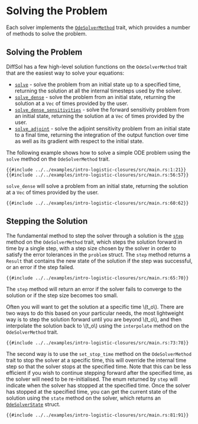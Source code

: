 # Solving the Problem

Each solver implements the [`OdeSolverMethod`](https://docs.rs/diffsol/latest/diffsol/ode_solver/method/trait.OdeSolverMethod.html) trait, which provides a number of methods to solve the problem.

## Solving the Problem

DiffSol has a few high-level solution functions on the `OdeSolverMethod` trait that are the easiest way to solve your equations:
- [`solve`](https://docs.rs/diffsol/latest/diffsol/ode_solver/method/trait.OdeSolverMethod.html#method.solve) - solve the problem from an initial state up to a specified time, returning the solution at all the internal timesteps used by the solver.
- [`solve_dense`](https://docs.rs/diffsol/latest/diffsol/ode_solver/method/trait.OdeSolverMethod.html#method.solve_dense) - solve the problem from an initial state, returning the solution at a `Vec` of times provided by the user.
- [`solve_dense_sensitivities`](https://docs.rs/diffsol/latest/diffsol/ode_solver/method/trait.OdeSolverMethod.html#method.solve_dense_sensitivities) - solve the forward sensitivity problem from an initial state, returning the solution at a `Vec` of times provided by the user.
- [`solve_adjoint`](https://docs.rs/diffsol/latest/diffsol/ode_solver/method/trait.OdeSolverMethod.html#method.solve_adjoint) - solve the adjoint sensitivity problem from an initial state to a final time, returning the integration of the output function over time as well as its gradient with respect to the initial state.

The following example shows how to solve a simple ODE problem using the `solve` method on the `OdeSolverMethod` trait. 

```rust,ignore
{{#include ../../examples/intro-logistic-closures/src/main.rs:1:21}}
{{#include ../../examples/intro-logistic-closures/src/main.rs:56:57}}
```

`solve_dense` will solve a problem from an initial state, returning the solution at a `Vec` of times provided by the user.

```rust,ignore
{{#include ../../examples/intro-logistic-closures/src/main.rs:60:62}}
```

## Stepping the Solution

The fundamental method to step the solver through a solution is the [`step`](https://docs.rs/diffsol/latest/diffsol/ode_solver/method/trait.OdeSolverMethod.html#tymethod.step) method on the `OdeSolverMethod` trait, which steps the solution forward in time by a single step, with a step size chosen by the solver in order to satisfy the error tolerances in the `problem` struct. The `step` method returns a `Result` that contains the new state of the solution if the step was successful, or an error if the step failed.

```rust,ignore
{{#include ../../examples/intro-logistic-closures/src/main.rs:65:70}}
```

The `step` method will return an error if the solver fails to converge to the solution or if the step size becomes too small.

Often you will want to get the solution at a specific time \\(t_o\\). There are two ways to do this based on your particular needs, the most lightweight way is to step the solution forward
until you are beyond \\(t_o\\), and then interpolate the solution back to \\(t_o\\) using the `interpolate` method on the `OdeSolverMethod` trait. 

```rust,ignore
{{#include ../../examples/intro-logistic-closures/src/main.rs:73:78}}
```

The second way is to use the `set_stop_time` method on the `OdeSolverMethod` trait to stop the solver at a specific time, this will override the internal time step so that the solver stops at the specified time.
Note that this can be less efficient if you wish to continue stepping forward after the specified time, as the solver will need to be re-initialised.
The enum returned by `step` will indicate when the solver has stopped at the specified time.
Once the solver has stopped at the specified time, you can get the current state of the solution using the `state` method on the solver, which returns an [`OdeSolverState`](https://docs.rs/diffsol/latest/diffsol/ode_solver/method/struct.OdeSolverState.html) struct.

```rust,ignore
{{#include ../../examples/intro-logistic-closures/src/main.rs:81:91}}
```